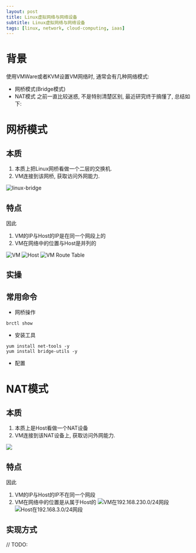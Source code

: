```yaml
---
layout: post
title: Linux虚拟网络与网络设备
subtitle: Linux虚拟网络与网络设备
tags: [linux, network, cloud-computing, iaas]
---
```


# 背景
使用VMWare或者KVM设置VM网络时, 通常会有几种网络模式: 
- 网桥模式(Bridge模式)
- NAT模式
之前一直比较迷惑, 不是特别清楚区别, 最近研究终于搞懂了, 总结如下: 

# 网桥模式
## 本质
1. 本质上把Linux网桥看做一个二层的交换机.
2. VM连接到该网桥, 获取访问外网能力.

![linux-bridge](https://davywalker-bucket.oss-cn-shanghai.aliyuncs.com/img/202206202216042.png)

## 特点
因此
1. VM的IP与Host的IP是在同一个网段上的
2. VM在网络中的位置与Host是并列的

![VM](https://davywalker-bucket.oss-cn-shanghai.aliyuncs.com/img/202206202214199.png)
![Host](https://davywalker-bucket.oss-cn-shanghai.aliyuncs.com/img/202206202215507.png)
![VM Route Table](https://davywalker-bucket.oss-cn-shanghai.aliyuncs.com/img/202206202216645.png)

## 实操



## 常用命令

- 网桥操作

```shell
brctl show
```

- 安装工具
```shell
yum install net-tools -y
yum install bridge-utils -y
```

- 配置



# NAT模式
## 本质
1. 本质上是Host看做一个NAT设备
2. VM连接到该NAT设备上, 获取访问外网能力.

![](https://davywalker-bucket.oss-cn-shanghai.aliyuncs.com/img/202206202212554.png)

## 特点
因此
1. VM的IP与Host的IP不在同一个网段
2. VM在网络中的位置是从属于Host的
![VM在192.168.230.0/24网段](https://davywalker-bucket.oss-cn-shanghai.aliyuncs.com/img/202206202159960.png)
![Host在192.168.3.0/24网段](https://davywalker-bucket.oss-cn-shanghai.aliyuncs.com/img/202206202200319.png)

## 实现方式
// TODO:





